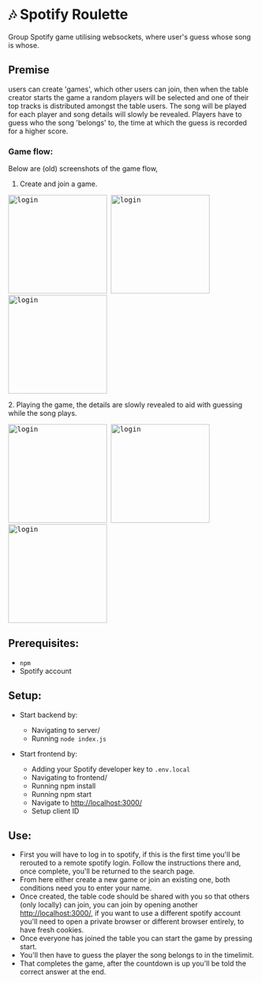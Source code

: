 # 🎶 Spotify Roulette

Group Spotify game utilising websockets, where user's guess whose song is whose.

## Premise

users can create 'games', which other users can join, then when the table creator starts the game a random players will be selected and one of their top tracks is distributed amongst the table users. The song will be played for each player and song details will slowly be revealed. Players have to guess who the song 'belongs' to, the time at which the guess is recorded for a higher score.

### Game flow:

Below are (old) screenshots of the game flow,

1. Create and join a game.
<p float="left">
    <kbd>
        <img src="screenshots/create.png" alt="login" width="200" height="200"/>
    </kbd>
    <kbd>
        <img src="screenshots/join.png" alt="login" width="200" height="200"/>
    </kbd>
    <kbd>
        <img src="screenshots/fulltable.png" alt="login" width="200" height="200"/>
    </kbd>
</p>
2. Playing the game, the details are slowly revealed to aid with guessing while the song plays.
<p float="left">
    <kbd>
        <img src="screenshots/guess1.png" alt="login" width="200" height="200"/>
    </kbd>
    <kbd>
        <img src="screenshots/guess2.png" alt="login" width="200" height="200"/>
    </kbd>    
    <kbd>
        <img src="screenshots/guess3.png" alt="login" width="200" height="200"/>
    </kbd>
</p>

## Prerequisites:

- `npm`
- Spotify account

## Setup:

- Start backend by:

  - Navigating to server/
  - Running `node index.js`

- Start frontend by:
  - Adding your Spotify developer key to `.env.local`
  - Navigating to frontend/
  - Running npm install
  - Running npm start
  - Navigate to <a href='http://localhost:3000/'>http://localhost:3000/</a>
  - Setup client ID

## Use:

- First you will have to log in to spotify, if this is the first time you'll be rerouted to a remote spotify login. Follow the instructions there and, once complete, you'll be returned to the search page.
- From here either create a new game or join an existing one, both conditions need you to enter your name.
- Once created, the table code should be shared with you so that others (only locally) can join, you can join by opening another <a href='http://localhost:3000/'>http://localhost:3000/</a>, if you want to use a different spotify account you'll need to open a private browser or different browser entirely, to have fresh cookies.
- Once everyone has joined the table you can start the game by pressing start.
- You'll then have to guess the player the song belongs to in the timelimit.
- That completes the game, after the countdown is up you'll be told the correct answer at the end.
